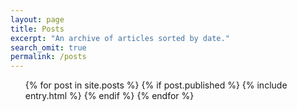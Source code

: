 ```yaml
---
layout: page
title: Posts
excerpt: "An archive of articles sorted by date."
search_omit: true
permalink: /posts
---
```

<ul class="post-list"> 
  {% for post in site.posts %} 
    {% if post.published %} 
      {% include entry.html %}
    {% endif %} 
  {% endfor %}
</ul>
